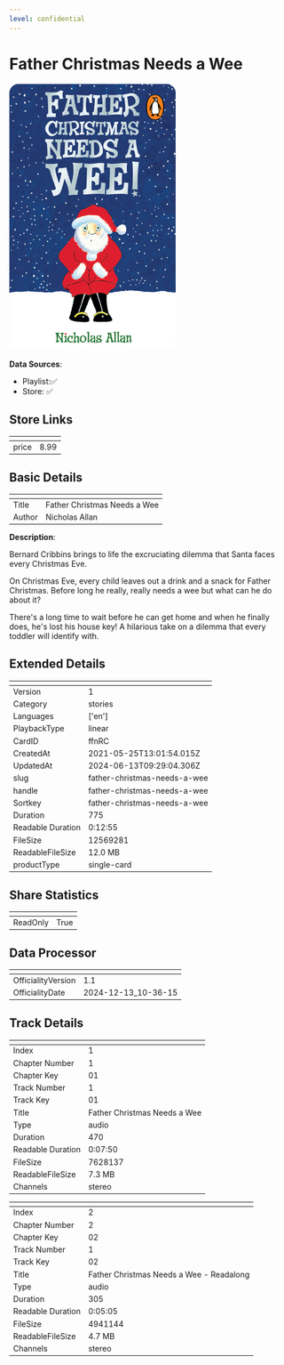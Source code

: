 ```yaml
---
level: confidential
---
```

# Father Christmas Needs a Wee

![card_[ffnRC].png](../../img/cards/card_[ffnRC].png)

**Data Sources**: 

- Playlist:✅
- Store: ✅


## Store Links

| <!-- --> | <!-- --> |
| - | - |
| price | 8.99 |


## Basic Details

| <!-- --> | <!-- --> |
| - | - |
| Title | Father Christmas Needs a Wee |
| Author | Nicholas Allan |

**Description**:

Bernard Cribbins brings to life the excruciating dilemma that Santa faces every Christmas Eve.
 
On Christmas Eve, every child leaves out a drink and a snack for Father Christmas. Before long he really, really needs a wee but what can he do about it? 
 
There's a long time to wait before he can get home and when he finally does, he's lost his house key! A hilarious take on a dilemma that every toddler will identify with.


## Extended Details

| <!-- --> | <!-- --> |
| - | - |
| Version | 1 |
| Category | stories |
| Languages | ['en'] |
| PlaybackType | linear |
| CardID | ffnRC |
| CreatedAt | 2021-05-25T13:01:54.015Z |
| UpdatedAt | 2024-06-13T09:29:04.306Z |
| slug | father-christmas-needs-a-wee |
| handle | father-christmas-needs-a-wee |
| Sortkey | father-christmas-needs-a-wee |
| Duration | 775 |
| Readable Duration | 0:12:55 |
| FileSize | 12569281 |
| ReadableFileSize | 12.0 MB |
| productType | single-card |


## Share Statistics

| <!-- --> | <!-- --> |
| - | - |
| ReadOnly | True |


## Data Processor

| <!-- --> | <!-- --> |
| - | - |
| OfficialityVersion | 1.1
| OfficialityDate | 2024-12-13_10-36-15


## Track Details

| <!-- --> | <!-- --> |
| - | - |
| Index | 1 |
| Chapter Number | 1 |
| Chapter Key | 01 |
| Track Number | 1 |
| Track Key | 01 |
| Title | Father Christmas Needs a Wee |
| Type | audio |
| Duration | 470 |
| Readable Duration | 0:07:50 |
| FileSize | 7628137 |
| ReadableFileSize | 7.3 MB |
| Channels | stereo |

| <!-- --> | <!-- --> |
| - | - |
| Index | 2 |
| Chapter Number | 2 |
| Chapter Key | 02 |
| Track Number | 1 |
| Track Key | 02 |
| Title | Father Christmas Needs a Wee - Readalong |
| Type | audio |
| Duration | 305 |
| Readable Duration | 0:05:05 |
| FileSize | 4941144 |
| ReadableFileSize | 4.7 MB |
| Channels | stereo |

